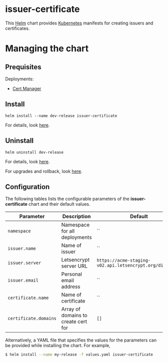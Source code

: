 # issuer-certificate

This [Helm](https://github.com/kubernetes/helm) chart provides
[Kubernetes](http://kubernetes.io) manifests for creating issuers and certificates.

# Managing the chart

## Prequisites

Deployments:

- [Cert Manager](https://github.com/jetstack/cert-manager)

## Install

```
helm install --name dev-release issuer-certificate
```

For details, look [here](https://docs.helm.sh/using_helm/#helm-install-installing-a-package).

## Uninstall

```
helm uninstall dev-release
```

For details, look [here](https://docs.helm.sh/using_helm/#uninstall-a-release).

For upgrades and rollback, look [here](https://docs.helm.sh/using_helm/#helm-upgrade-and-helm-rollback-upgrading-a-release-and-recovering-on-failure).

## Configuration

The following tables lists the configurable parameters of the **issuer-certificate** chart and their default values.

| Parameter             | Description                         | Default                                                  |
| --------------------- | ----------------------------------- | -------------------------------------------------------- |
| `namespace`           | Namespace for all deployments       | ``                                                       |
| `issuer.name`         | Name of issuer                      | ``                                                       |
| `issuer.server`       | Letsencrypt server URL              | `https://acme-staging-v02.api.letsencrypt.org/directory` |
| `issuer.email`        | Personal email address              | ``                                                       |
| `certificate.name`    | Name of certificate                 | ``                                                       |
| `certificate.domains` | Array of domains to create cert for | `[]`                                                     |

Alternatively, a YAML file that specifies the values for the parameters can be provided while installing the chart. For example,

```bash
$ helm install --name my-release -f values.yaml issuer-certificate
```
